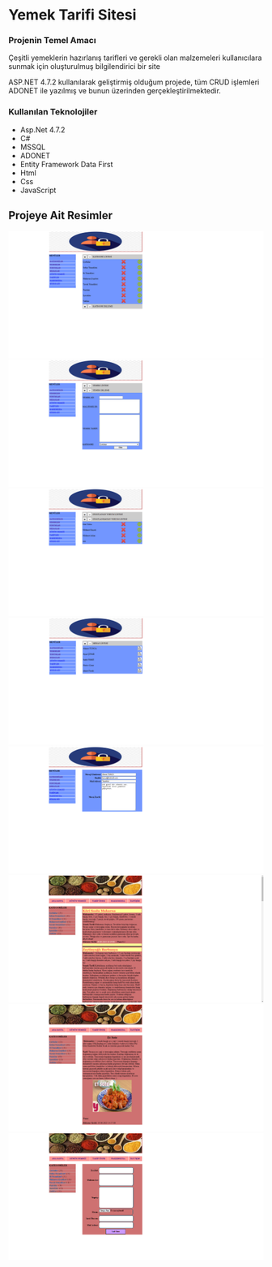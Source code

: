 <div>
  <h1> Yemek Tarifi Sitesi</h1>
  <h3> Projenin Temel Amacı</h3>
  <p> Çeşitli yemeklerin hazırlanış tarifleri ve gerekli olan malzemeleri kullanıcılara sunmak için oluşturulmuş bilgilendirici bir site</p>
  <p>ASP.NET 4.7.2 kullanılarak geliştirmiş olduğum projede, tüm CRUD işlemleri ADONET ile yazılmış ve bunun üzerinden gerçekleştirilmektedir.</p>
  <h3> Kullanılan Teknolojiler</h3>
  <ul>
    <li>Asp.Net 4.7.2</li>
    <li>C#</li>
    <li>MSSQL</li>
    <li>ADONET</li>
    <li>Entity Framework Data First</li>
    <li>Html</li>
    <li>Css</li>
    <li>JavaScript</li>
  </ul>
  <div>
    <h2> Projeye Ait Resimler</h2>
    <img src="/ProjectScreenShots/Ekran görüntüsü 2025-03-01 205819.png" />
    <br/>
    <img src="/ProjectScreenShots/Ekran görüntüsü 2025-03-01 205830.png" />
    <br/>
    <img src="/ProjectScreenShots/Ekran görüntüsü 2025-03-01 210155.png" />
    <br/>
    <img src="/ProjectScreenShots/Ekran görüntüsü 2025-03-01 210205.png" />
    <br/>
    <img src="/ProjectScreenShots/Ekran görüntüsü 2025-03-01 210212.png" />
    <br/>
    <img src="/ProjectScreenShots/Ekran görüntüsü 2025-03-01 210237.png" />
    <br/>
    <img src="/ProjectScreenShots/Ekran görüntüsü 2025-03-01 210244.png" />
    <br/>
    <img src="/ProjectScreenShots/Ekran görüntüsü 2025-03-01 210249.png" />
  </div>
</div>
